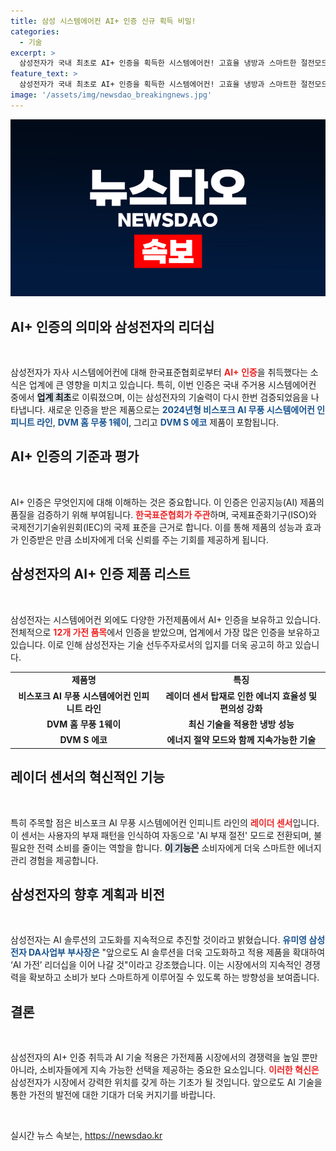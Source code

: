 ```yaml
---
title: 삼성 시스템에어컨 AI+ 인증 신규 획득 비밀!
categories:
  - 기술
excerpt: >
  삼성전자가 국내 최초로 AI+ 인증을 획득한 시스템에어컨! 고효율 냉방과 스마트한 절전모드로 에너지 절약을 실현한 이 제품의 비밀을 밝혀드립니다. 클릭하여 자세히 알아보세요!
feature_text: >
  삼성전자가 국내 최초로 AI+ 인증을 획득한 시스템에어컨! 고효율 냉방과 스마트한 절전모드로 에너지 절약을 실현한 이 제품의 비밀을 밝혀드립니다. 클릭하여 자세히 알아보세요!
image: '/assets/img/newsdao_breakingnews.jpg'
---
```


<p><img src="/assets/img/newsdao_breakingnews.jpg" alt="firstkoreanews 속보" /></p>

<h2 data-ke-size="size26">AI+ 인증의 의미와 삼성전자의 리더십</h2>

<p data-ke-size="size16">&nbsp;</p>

<p>삼성전자가 자사 시스템에어컨에 대해 한국표준협회로부터 <b><span style="color: #ee2323;">AI+ 인증</span></b>을 취득했다는 소식은 업계에 큰 영향을 미치고 있습니다. 특히, 이번 인증은 국내 주거용 시스템에어컨 중에서 <b><span style="background-color: #21538527;">업계 최초</span></b>로 이뤄졌으며, 이는 삼성전자의 기술력이 다시 한번 검증되었음을 나타냅니다. 새로운 인증을 받은 제품으로는 <b><span style="color: #1a5490;">2024년형 비스포크 AI 무풍 시스템에어컨 인피니트 라인</span></b>, <b><span style="color: #1a5490;">DVM 홈 무풍 1웨이</span></b>, 그리고 <b><span style="color: #1a5490;">DVM S 에코</span></b> 제품이 포함됩니다. </p>

<h2 data-ke-size="size26">AI+ 인증의 기준과 평가</h2>

<p data-ke-size="size16">&nbsp;</p>

<p>AI+ 인증은 무엇인지에 대해 이해하는 것은 중요합니다. 이 인증은 인공지능(AI) 제품의 품질을 검증하기 위해 부여됩니다. <b><span style="color: #ee2323;">한국표준협회가 주관</span></b>하며, 국제표준화기구(ISO)와 국제전기기술위원회(IEC)의 국제 표준을 근거로 합니다. 이를 통해 제품의 성능과 효과가 인증받은 만큼 소비자에게 더욱 신뢰를 주는 기회를 제공하게 됩니다.</p>

<h2 data-ke-size="size26">삼성전자의 AI+ 인증 제품 리스트</h2>

<p data-ke-size="size16">&nbsp;</p>

<p>삼성전자는 시스템에어컨 외에도 다양한 가전제품에서 AI+ 인증을 보유하고 있습니다. 전체적으로 <b><span style="color: #ee2323;">12개 가전 품목</span></b>에서 인증을 받았으며, 업계에서 가장 많은 인증을 보유하고 있습니다. 이로 인해 삼성전자는 기술 선두주자로서의 입지를 더욱 공고히 하고 있습니다.</p>

<table>
<tr>
<td style="text-align: center; height: 17px;"><b>제품명</b></td>
<td style="text-align: center; height: 17px;"><b>특징</b></td>
</tr>
<tr>
<td style="text-align: center; height: 17px;"><b>비스포크 AI 무풍 시스템에어컨 인피니트 라인</b></td>
<td style="text-align: center; height: 17px;"><b>레이더 센서 탑재로 인한 에너지 효율성 및 편의성 강화</b></td>
</tr>
<tr>
<td style="text-align: center; height: 17px;"><b>DVM 홈 무풍 1웨이</b></td>
<td style="text-align: center; height: 17px;"><b>최신 기술을 적용한 냉방 성능</b></td>
</tr>
<tr>
<td style="text-align: center; height: 17px;"><b>DVM S 에코</b></td>
<td style="text-align: center; height: 17px;"><b>에너지 절약 모드와 함께 지속가능한 기술</b></td>
</tr>
</table>

<h2 data-ke-size="size26">레이더 센서의 혁신적인 기능</h2>

<p data-ke-size="size16">&nbsp;</p>

<p>특히 주목할 점은 비스포크 AI 무풍 시스템에어컨 인피니트 라인의 <b><span style="color: #ee2323;">레이더 센서</span></b>입니다. 이 센서는 사용자의 부재 패턴을 인식하여 자동으로 'AI 부재 절전' 모드로 전환되며, 불필요한 전력 소비를 줄이는 역할을 합니다. <b><span style="background-color: #21538527;">이 기능은</span></b> 소비자에게 더욱 스마트한 에너지 관리 경험을 제공합니다. </p>

<h2 data-ke-size="size26">삼성전자의 향후 계획과 비전</h2>

<p data-ke-size="size16">&nbsp;</p>

<p>삼성전자는 AI 솔루션의 고도화를 지속적으로 추진할 것이라고 밝혔습니다. <b><span style="color: #1a5490;">유미영 삼성전자 DA사업부 부사장은</span></b> "앞으로도 AI 솔루션을 더욱 고도화하고 적용 제품을 확대하여 ‘AI 가전’ 리더십을 이어 나갈 것"이라고 강조했습니다. 이는 시장에서의 지속적인 경쟁력을 확보하고 소비가 보다 스마트하게 이루어질 수 있도록 하는 방향성을 보여줍니다.</p>

<h2 data-ke-size="size26">결론</h2>

<p data-ke-size="size16">&nbsp;</p>

<p>삼성전자의 AI+ 인증 취득과 AI 기술 적용은 가전제품 시장에서의 경쟁력을 높일 뿐만 아니라, 소비자들에게 지속 가능한 선택을 제공하는 중요한 요소입니다. <b><span style="color: #ee2323;">이러한 혁신은</span></b> 삼성전자가 시장에서 강력한 위치를 갖게 하는 기초가 될 것입니다. 앞으로도 AI 기술을 통한 가전의 발전에 대한 기대가 더욱 커지기를 바랍니다. </p>

<p data-ke-size="size16">&nbsp;</p>
실시간 뉴스 속보는, <a href="https://newsdao.kr" rel="dofollow">https://newsdao.kr</a>


